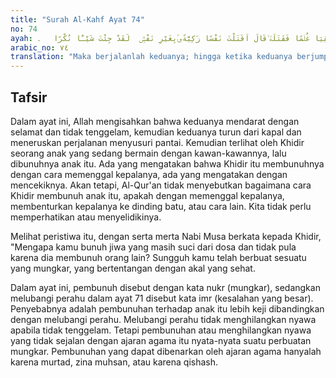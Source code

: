 ```yaml
---
title: "Surah Al-Kahf Ayat 74"
no: 74
ayah: فَانْطَلَقَا ۗحَتّٰٓى اِذَا لَقِيَا غُلٰمًا فَقَتَلَهٗ ۙقَالَ اَقَتَلْتَ نَفْسًا زَكِيَّةً؈ۢبِغَيْرِ نَفْسٍۗ  لَقَدْ جِئْتَ شَيْـًٔا نُكْرًا   ۔
arabic_no: ٧٤
translation: "Maka berjalanlah keduanya; hingga ketika keduanya berjumpa dengan seorang anak muda, maka dia membunuhnya. Dia (Musa) berkata, “Mengapa engkau bunuh jiwa yang bersih, bukan karena dia membunuh orang lain? Sungguh, engkau telah melakukan sesuatu yang sangat mungkar.”"
---
```


## Tafsir

Dalam ayat ini, Allah mengisahkan bahwa keduanya mendarat dengan selamat dan tidak tenggelam, kemudian keduanya turun dari kapal dan meneruskan perjalanan menyusuri pantai. Kemudian terlihat oleh Khidir seorang anak yang sedang bermain dengan kawan-kawannya, lalu dibunuhnya anak itu. Ada yang mengatakan bahwa Khidir itu membunuhnya dengan cara memenggal kepalanya, ada yang mengatakan dengan mencekiknya. Akan tetapi, Al-Qur'an tidak menyebutkan bagaimana cara Khidir membunuh anak itu, apakah dengan memenggal kepalanya, membenturkan kepalanya ke dinding batu, atau cara lain. Kita tidak perlu memperhatikan atau menyelidikinya.

Melihat peristiwa itu, dengan serta merta Nabi Musa berkata kepada Khidir, "Mengapa kamu bunuh jiwa yang masih suci dari dosa dan tidak pula karena dia membunuh orang lain? Sungguh kamu telah berbuat sesuatu yang mungkar, yang bertentangan dengan akal yang sehat.

Dalam ayat ini, pembunuh disebut dengan kata nukr (mungkar), sedangkan melubangi perahu dalam ayat 71 disebut kata imr (kesalahan yang besar). Penyebabnya adalah pembunuhan terhadap anak itu lebih keji dibandingkan dengan melubangi perahu. Melubangi perahu tidak menghilangkan nyawa apabila tidak tenggelam. Tetapi pembunuhan atau menghilangkan nyawa yang tidak sejalan dengan ajaran agama itu nyata-nyata suatu perbuatan mungkar. Pembunuhan yang dapat dibenarkan oleh ajaran agama hanyalah karena murtad, zina muhsan, atau karena qishash.